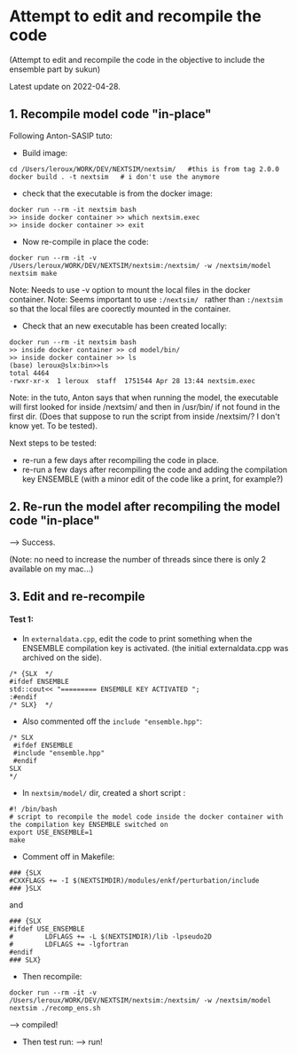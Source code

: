 
# Attempt to edit and recompile the code
(Attempt to edit and recompile the code in the objective to include the ensemble part by sukun)

Latest update on 2022-04-28.


## 1. Recompile model code "in-place"
Following Anton-SASIP tuto:
* Build image:
```
cd /Users/leroux/WORK/DEV/NEXTSIM/nextsim/   #this is from tag 2.0.0
docker build . -t nextsim   # i don't use the anymore
```
* check that the executable is from the docker image:
```
docker run --rm -it nextsim bash
>> inside docker container >> which nextsim.exec
>> inside docker container >> exit
```
* Now re-compile in place the code:
```
docker run --rm -it -v /Users/leroux/WORK/DEV/NEXTSIM/nextsim:/nextsim/ -w /nextsim/model nextsim make
```
Note: Needs to use -v option to mount the local files in the docker container.
Note: Seems important to use `:/nextsim/ ` rather than `:/nextsim` so that the local files are coorectly mounted in the container.
* Check that an new executable has been created locally:
```
docker run --rm -it nextsim bash
>> inside docker container >> cd model/bin/
>> inside docker container >> ls
(base) leroux@slx:bin>>ls
total 4464
-rwxr-xr-x  1 leroux  staff  1751544 Apr 28 13:44 nextsim.exec
```
Note: in the tuto, Anton says that when running the model, the executable will first looked for inside /nextsim/ and then in /usr/bin/ if not found in the first dir. (Does that suppose to run the script from inside /nextsim/? I don't know yet. To be tested).

Next steps to be tested:
- re-run a few days after recompiling the code in place.
- re-run a few days after recompiling the code and adding the compilation key ENSEMBLE (with a minor edit of the code like a print, for example?)

## 2. Re-run the model after recompiling the  model code "in-place"
--> Success.

(Note: no need to increase the number of threads since there is only 2 available on my mac...)

## 3. Edit and re-recompile
#### Test 1: 
* In `externaldata.cpp`, edit the code to print something when the ENSEMBLE compilation key is activated. (the initial externaldata.cpp was archived on the side). 
```
/* {SLX  */
#ifdef ENSEMBLE
std::cout<< "========= ENSEMBLE KEY ACTIVATED ";
:#endif
/* SLX}  */
```
* Also commented off the `include "ensemble.hpp"`:
```
/* SLX
 #ifdef ENSEMBLE
 #include "ensemble.hpp"
 #endif
SLX
*/
```
* In `nextsim/model/` dir, created a short script :
```
#! /bin/bash
# script to recompile the model code inside the docker container with the compilation key ENSEMBLE switched on
export USE_ENSEMBLE=1
make
```
* Comment off in Makefile:
```
### {SLX
#CXXFLAGS += -I $(NEXTSIMDIR)/modules/enkf/perturbation/include
### }SLX
```
and
```
### {SLX
#ifdef USE_ENSEMBLE
#        LDFLAGS += -L $(NEXTSIMDIR)/lib -lpseudo2D
#        LDFLAGS += -lgfortran
#endif
### SLX}
```
* Then recompile:
```
docker run --rm -it -v /Users/leroux/WORK/DEV/NEXTSIM/nextsim:/nextsim/ -w /nextsim/model nextsim ./recomp_ens.sh
```
--> compiled!
* Then test run:
--> run!
